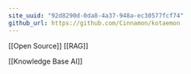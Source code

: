 ```yaml
---
site_uuid: "92d8290d-0da8-4a37-948a-ec30577fcf74"
github_url: https://github.com/Cinnamon/kotaemon
---
```


[[Open Source]] [[RAG]]

[[Knowledge Base AI]]

